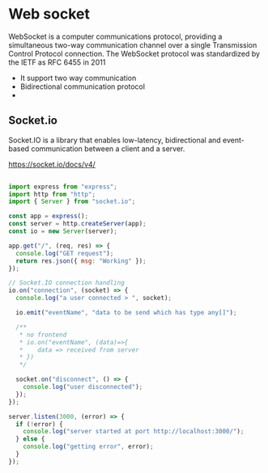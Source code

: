 
# Web socket

WebSocket is a computer communications protocol, providing a simultaneous two-way communication channel over a single Transmission Control Protocol connection. The WebSocket protocol was standardized by the IETF as RFC 6455 in 2011

- It support two way communication
- Bidirectional communication protocol
- 

## Socket.io

Socket.IO is a library that enables low-latency, bidirectional and event-based communication between a client and a server.

https://socket.io/docs/v4/


```js
 
import express from "express";
import http from "http";
import { Server } from "socket.io";

const app = express();
const server = http.createServer(app);
const io = new Server(server);

app.get("/", (req, res) => {
  console.log("GET request");
  return res.json({ msg: "Working" });
});

// Socket.IO connection handling
io.on("connection", (socket) => {
  console.log("a user connected > ", socket);

  io.emit("eventName", "data to be send which has type any[]");

  /**
   * no frontend
   * io.on("eventName", (data)=>{
   *    data => received from server
   * })
   */

  socket.on("disconnect", () => {
    console.log("user disconnected");
  });
});

server.listen(3000, (error) => {
  if (!error) {
    console.log("server started at port http://localhost:3000/");
  } else {
    console.log("getting error", error);
  }
});

```
